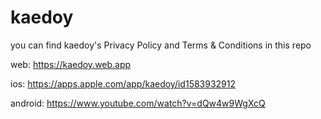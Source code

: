 # kaedoy
you can find kaedoy's Privacy Policy and Terms & Conditions in this repo



web: https://kaedoy.web.app

ios: https://apps.apple.com/app/kaedoy/id1583932912

android: https://www.youtube.com/watch?v=dQw4w9WgXcQ
